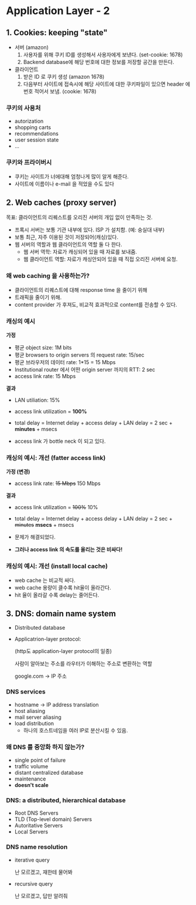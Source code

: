 # Application Layer - 2

## 1. Cookies: keeping "state"

- 서버 (amazon)
  1. 사용자를 위해 쿠키 ID를 생성해서 사용자에게 보낸다. (set-cookie: 1678)
  2. Backend database에 해당 번호에 대한 정보를 저장할 공간을 만든다.
- 클라이언트
  1. 받은 ID 로 쿠키 생성 (amazon 1678)
  2. 다음부터 사이트에 접속시에 해당 사이트에 대한 쿠키파일이 있으면 header 에 번호 적어서 보냄. (cookie: 1678)

### 쿠키의 사용처

- autorization
- shopping carts
- recommendations
- user session state
- ...

### 쿠키와 프라이버시

- 쿠키는 사이트가 너에대해 엄청나게 많이 알게 해준다.
- 사이트에 이름이나 e-mail 을 적었을 수도 있다

## 2. Web caches (proxy server)

목표: 클라이언트의 리퀘스트를 오리진 서버의 개입 없이 만족하는 것.

- 프록시 서버는 보통 기관 내부에 있다. ISP 가 설치함. (예: 숭실대 내부)
- 보통 최근, 자주 이용된 것이 저장되어(캐싱)있다.
- 웹 서버의 역할과 웹 클라이언트의 역할 둘 다 한다.
  - 웹 서버 역학: 자료가 캐싱되어 있을 때 자료를 보내줌.
  - 웹 클라이언트 역할: 자료가 캐싱안되어 있을 때 직접 오리진 서버에 요청.

### 왜 web caching 을 사용하는가?

- 클라이언트의 리퀘스트에 대해 response time 을 줄이기 위해
- 트래픽을 줄이기 위해.
- content provider 가 후져도, 비교적 효과적으로 content를 전송할 수 있다.

### 캐싱의 예시

**가정**

- 평균 object size: 1M bits
- 평균 browsers to origin servers 의 request rate: 15/sec
- 평균 브라우저의 데이터 rate: 1*15 = 15 Mbps
- Institutional router 에서 어떤 origin server 까지의 RTT: 2 sec
- access link rate: 15 Mbps

**결과**

- LAN utiliation: 15%
- access link utilization = **100%**
- total delay = Internet delay + access delay + LAN delay = 2 sec + **minutes** + msecs

- access link 가 bottle neck 이 되고 있다.

### 캐싱의 예시: 개선 (fatter access link)

**가정 (변경)**

- access link rate: ~~15 Mbps~~ 150 Mbps

**결과**

- access link utilization = ~~100%~~ 10%
- total delay = Internet delay + access delay + LAN delay = 2 sec + ~~minutes~~ **msecs** + msecs
- 문제가 해결되었다.

- **그러나 access link 의 속도를 올리는 것은 비싸다!**

### 캐싱의 예시: 개선 (install local cache)

- web cache 는 비교적 싸다.
- web cache 용량이 클수록 hit율이 올라간다.
- hit 율이 올라갈 수록 delay는 줄어든다.

## 3. DNS: domain name system

- Distributed database

- Applicatrion-layer protocol:

  (http도 application-layer protocol의 일종)

  사람이 알아보는 주소를 라우터가 이해하는 주소로 변환하는 역할

  google.com -> IP 주소

### DNS services

- hostname -> IP address translation
- host aliasing
- mail server aliasing
- load distribution
  - 하나의 호스트네임을 여러 IP로 분산시킬 수 있음.

### 왜 DNS 를 중앙화 하지 않는가?

- single point of failure
- traffic volume
- distant centralized database
- maintenance
- **doesn't scale**

### DNS: a distributed, hierarchical database

- Root DNS Servers
- TLD (Top-level domain) Servers
- Autoritative Servers
- Local Servers

### DNS name resolution

- iterative query

  난 모르겠고, 쟤한테 물어봐

- recursive query

  난 모르겠고, 답만 알려줘

